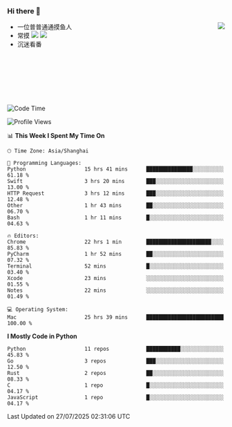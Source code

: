 ### Hi there 👋


<a href="https://github.com/yanlc39">
  <img align="right" src="https://github-readme-stats.vercel.app/api?username=yanlc39&show_icons=true&hide_border=true&icon_color=586069&title_color=a0a9af">
</a>

- 一位普普通通摸鱼人
- 常摸 ![](https://img.shields.io/badge/-Python-3e74a2?style=flat-square&logo=Python&logoColor=fff) ![](https://img.shields.io/badge/-C%2B%2B-brightgreen?style=flat-square)
- 沉迷看番



<br><br><br><br><br><br>


<!--START_SECTION:waka-->
![Code Time](http://img.shields.io/badge/Code%20Time-1%2C479%20hrs%2032%20mins-blue)

![Profile Views](http://img.shields.io/badge/Profile%20Views-0-blue)

📊 **This Week I Spent My Time On** 

```text
🕑︎ Time Zone: Asia/Shanghai

💬 Programming Languages: 
Python                   15 hrs 41 mins      ███████████████░░░░░░░░░░   61.18 % 
Swift                    3 hrs 20 mins       ███░░░░░░░░░░░░░░░░░░░░░░   13.00 % 
HTTP Request             3 hrs 12 mins       ███░░░░░░░░░░░░░░░░░░░░░░   12.48 % 
Other                    1 hr 43 mins        ██░░░░░░░░░░░░░░░░░░░░░░░   06.70 % 
Bash                     1 hr 11 mins        █░░░░░░░░░░░░░░░░░░░░░░░░   04.63 % 

🔥 Editors: 
Chrome                   22 hrs 1 min        █████████████████████░░░░   85.83 % 
PyCharm                  1 hr 52 mins        ██░░░░░░░░░░░░░░░░░░░░░░░   07.32 % 
Terminal                 52 mins             █░░░░░░░░░░░░░░░░░░░░░░░░   03.40 % 
Xcode                    23 mins             ░░░░░░░░░░░░░░░░░░░░░░░░░   01.55 % 
Notes                    22 mins             ░░░░░░░░░░░░░░░░░░░░░░░░░   01.49 % 

💻 Operating System: 
Mac                      25 hrs 39 mins      █████████████████████████   100.00 % 
```

**I Mostly Code in Python** 

```text
Python                   11 repos            ███████████░░░░░░░░░░░░░░   45.83 % 
Go                       3 repos             ███░░░░░░░░░░░░░░░░░░░░░░   12.50 % 
Rust                     2 repos             ██░░░░░░░░░░░░░░░░░░░░░░░   08.33 % 
C                        1 repo              █░░░░░░░░░░░░░░░░░░░░░░░░   04.17 % 
JavaScript               1 repo              █░░░░░░░░░░░░░░░░░░░░░░░░   04.17 % 
```




 Last Updated on 27/07/2025 02:31:06 UTC
<!--END_SECTION:waka-->
